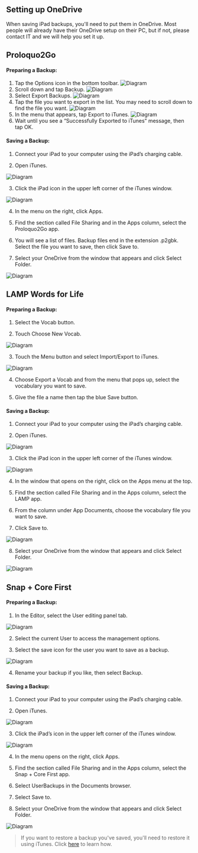 ## Setting up OneDrive

When saving iPad backups, you'll need to put them in OneDrive. Most people will already have their OneDrive setup on their PC, but if not, please contact IT and we will help you set it up.

## Proloquo2Go
#### Preparing a Backup:

1. Tap the Options icon in the bottom toolbar.
![Diagram](_media/tutorial/prolo/home1.png)
2. Scroll down and tap Backup.
![Diagram](_media/tutorial/prolo/backup1.png)
3. Select Export Backups.
![Diagram](_media/tutorial/prolo/export1.png)
4. Tap the file you want to export in the list. You may need to scroll down to find the file you want.
![Diagram](_media/tutorial/prolo/backuplist1.png)
5. In the menu that appears, tap Export to iTunes.
![Diagram](_media/tutorial/prolo/exporttoitunes1.png)
6. Wait until you see a “Successfully Exported to iTunes” message, then tap OK.

#### Saving a Backup:
1. Connect your iPad to your computer using the iPad’s charging cable.

2. Open iTunes.

![Diagram](_media/openitunes.png)

3. Click the iPad icon in the upper left corner of the iTunes window.

![Diagram](_media/tutorial/lamp/itunes1.jpeg)

4. In the menu on the right, click Apps.

5. Find the section called File Sharing and in the Apps column, select the Proloquo2Go app.

6. You will see a list of files. Backup files end in the extension .p2gbk. Select the file you want to save, then click Save to.

7. Select your OneDrive from the window that appears and click Select Folder.

![Diagram](_media/tutorial/prolo/onedrive.png)

## LAMP Words for Life
#### Preparing a Backup:
1. Select the Vocab button.

2. Touch Choose New Vocab.

![Diagram](_media/tutorial/lamp/ipadvocab.jpeg)

3. Touch the Menu button and select Import/Export to iTunes.

![Diagram](_media/tutorial/lamp/ipadimport.png)

4. Choose Export a Vocab and from the menu that pops up, select the vocabulary you want to save.

5. Give the file a name then tap the blue Save button.

#### Saving a Backup:
1. Connect your iPad to your computer using the iPad’s charging cable.

2. Open iTunes.

![Diagram](_media/openitunes.png)

3. Click the iPad icon in the upper left corner of the iTunes window.

![Diagram](_media/tutorial/lamp/itunes1.jpeg)

4. In the window that opens on the right, click on the Apps menu at the top.

5. Find the section called File Sharing and in the Apps column, select the LAMP app.

6. From the column under App Documents, choose the vocabulary file you want to save.

7. Click Save to.

![Diagram](_media/tutorial/lamp/ituneslamshare.jpeg)

8. Select your OneDrive from the window that appears and click Select Folder.

![Diagram](_media/tutorial/prolo/onedrive.png)

## Snap + Core First
#### Preparing a Backup:
1. In the Editor, select the User editing panel tab.

![Diagram](_media/tutorial/snap/1.jpeg)

2. Select the current User to access the management options.

3. Select the save icon for the user you want to save as a backup.

![Diagram](_media/tutorial/snap/2.jpeg)

4. Rename your backup if you like, then select Backup.


#### Saving a Backup:
1. Connect your iPad to your computer using the iPad’s charging cable.

2. Open iTunes.

![Diagram](_media/openitunes.png)

3. Click the iPad’s icon in the upper left corner of the iTunes window.

![Diagram](_media/tutorial/lamp/itunes1.jpeg)

4. In the menu opens on the right, click Apps.

5. Find the section called File Sharing and in the Apps column, select the Snap + Core First app.

6. Select UserBackups in the Documents browser.

7. Select Save to.

8. Select your OneDrive from the window that appears and click Select Folder.

![Diagram](_media/tutorial/prolo/onedrive.png)

>If you want to restore a backup you've saved, you'll need to restore it using iTunes. Click [here](restore?id=proloquo2go) to learn how.